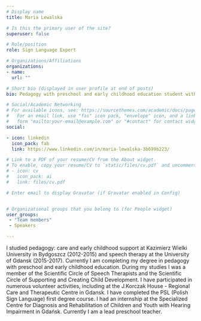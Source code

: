 ```yaml
---
# Display name
title: Maria Lewalska

# Is this the primary user of the site?
superuser: false

# Role/position
role: Sign Language Expert

# Organizations/Affiliations
organizations:
- name: 
  url: ""

# Short bio (displayed in user profile at end of posts)
bio: Pedagogy with preschool and early childhood education student with experience in working with children with hearing impairment. Completed the PSL (Polish Sign Language) first degree course

# Social/Academic Networking
# For available icons, see: https://sourcethemes.com/academic/docs/page-builder/#icons
#   For an email link, use "fas" icon pack, "envelope" icon, and a link in the
#   form "mailto:your-email@example.com" or "#contact" for contact widget.
social:

- icon: linkedin
  icon_pack: fab
  link: https://www.linkedin.com/in/maria-lewalska-3b699b223/

# Link to a PDF of your resume/CV from the About widget.
# To enable, copy your resume/CV to `static/files/cv.pdf` and uncomment the lines below.
# - icon: cv
#   icon_pack: ai
#   link: files/cv.pdf

# Enter email to display Gravatar (if Gravatar enabled in Config)


# Organizational groups that you belong to (for People widget)
user_groups:
 - "Team members"
 - Speakers

---
```


I studied pedagogy: care and early childhood support at Kazimierz Wielki University in Bydgoszcz (2012-2015) and speech therapy at the University of Gdansk (2015-2017).
Currently I am completing my degree in pedagogy with preschool and early childhood education.
During my studies I was a member of the Scientific Circle of Speech Therapists and the Scientific Circle of Supporting and Creating Child Development.
I have participated in numerous volunteer activities, including at the J.Korczak House - Regional Care and Therapeutic Centre in Gdansk.
I have completed the PSL (Polish Sign Language) first degree course.
I had an internship at the Specialized Centre for Diagnosis and Rehabilitation of Children and Youth with Hearing Impairment in Gdańsk. 
Currently I am a lead preschool teacher.
